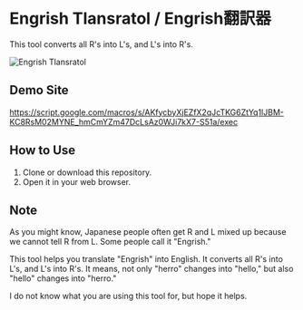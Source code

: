 # Engrish Tlansratol / Engrish翻訳器
This tool converts all R's into L's, and L's into R's.

![Engrish Tlansratol](https://user-images.githubusercontent.com/53997809/119525103-31fa0380-bdb9-11eb-98aa-08711d5f4418.png)

## Demo Site

https://script.google.com/macros/s/AKfycbyXjEZfX2qJcTKG6ZtYq1lJBM-KC8RsM02MYNE_hmCmYZm47DcLsAz0WJi7kX7-S51a/exec

## How to Use

1. Clone or download this repository.
1. Open it in your web browser.

## Note

As you might know, Japanese people often get R and L mixed up because we cannot tell R from L. Some people call it "Engrish."

This tool helps you translate "Engrish" into English. It converts all R's into L's, and L's into R's. It means, not only "herro" changes into "hello," but also "hello" changes into "herro."

I do not know what you are using this tool for, but hope it helps.
